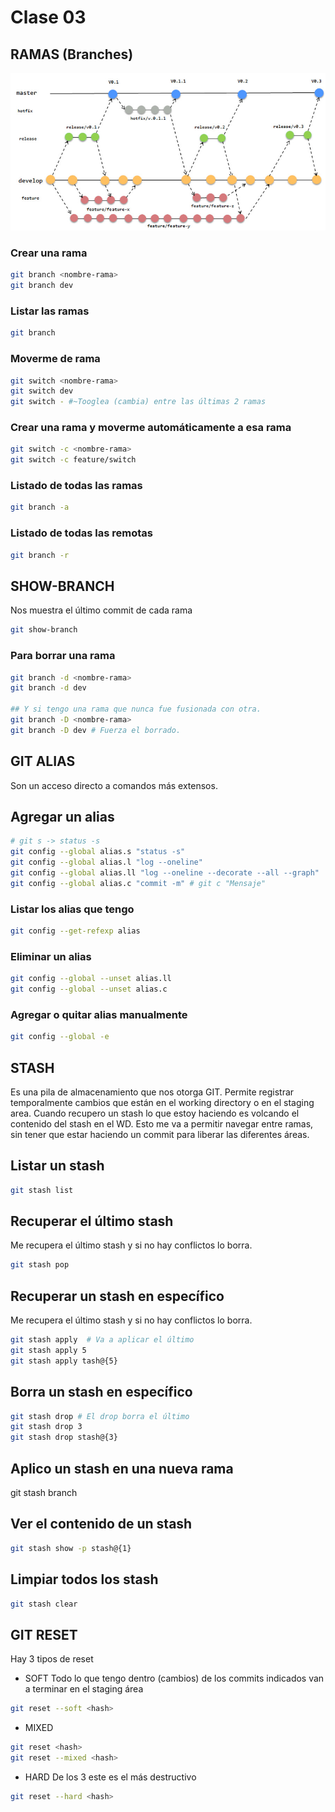 # Clase 03

## RAMAS (Branches)

![Ramas](_ref/ramas.png)

### Crear una rama

```sh
git branch <nombre-rama>
git branch dev
```

### Listar las ramas

```sh
git branch
```

### Moverme de rama

```sh
git switch <nombre-rama>
git switch dev
git switch - #~Tooglea (cambia) entre las últimas 2 ramas
```

### Crear una rama y moverme automáticamente a esa rama

```sh
git switch -c <nombre-rama>
git switch -c feature/switch
```

### Listado de todas las ramas

```sh
git branch -a
```

### Listado de todas las remotas

```sh
git branch -r
```

## SHOW-BRANCH
Nos muestra el último commit de cada rama

```sh
git show-branch
```

### Para borrar una rama

```sh
git branch -d <nombre-rama>
git branch -d dev

## Y si tengo una rama que nunca fue fusionada con otra.
git branch -D <nombre-rama>
git branch -D dev # Fuerza el borrado.
```

## GIT ALIAS
Son un acceso directo a comandos más extensos.

## Agregar un alias
```sh
# git s -> status -s
git config --global alias.s "status -s"
git config --global alias.l "log --oneline"
git config --global alias.ll "log --oneline --decorate --all --graph"
git config --global alias.c "commit -m" # git c "Mensaje"
```

### Listar los alias que tengo

```sh
git config --get-refexp alias
```

### Eliminar un alias

```sh
git config --global --unset alias.ll
git config --global --unset alias.c
```

### Agregar o quitar alias manualmente

```sh
git config --global -e
```

## STASH

Es una pila de almacenamiento que nos otorga GIT. Permite registrar temporalmente cambios que están en el working directory o en el staging area. Cuando recupero un stash lo que estoy haciendo es volcando el contenido del stash en el WD.
Esto me va a permitir navegar entre ramas, sin tener que estar haciendo un commit para liberar las diferentes áreas.


## Listar un stash
```sh
git stash list
```

## Recuperar el último stash
Me recupera el último stash y si no hay conflictos lo borra.
```sh
git stash pop
```

## Recuperar un stash en específico
Me recupera el último stash y si no hay conflictos lo borra.

```sh
git stash apply  # Va a aplicar el último
git stash apply 5
git stash apply tash@{5}
```

## Borra un stash en específico

```sh
git stash drop # El drop borra el último
git stash drop 3 
git stash drop stash@{3}
```

## Aplico un stash en una nueva rama

git stash branch<nombre-rama>

## Ver el contenido de un stash

```sh
git stash show -p stash@{1}
```

## Limpiar todos los stash

```sh
git stash clear
```

## GIT RESET
Hay 3 tipos de reset

* SOFT
Todo lo que tengo dentro (cambios) de los commits indicados van a terminar en el staging área
```sh
git reset --soft <hash>
```
* MIXED
```sh
git reset <hash>
git reset --mixed <hash>
```
* HARD
De los 3 este es el más destructivo

```sh
git reset --hard <hash>
```